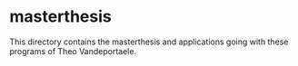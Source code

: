 # masterthesis
This directory contains the masterthesis and applications going with these programs of Theo Vandeportaele.
